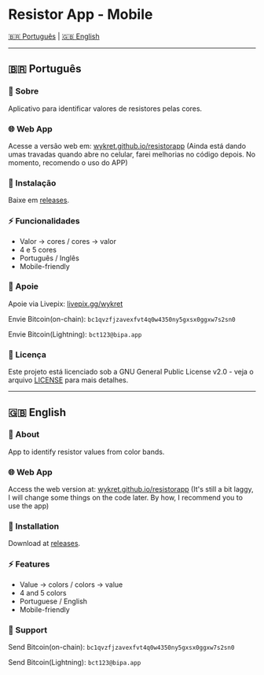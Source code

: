 # Resistor App - Mobile

[🇧🇷 Português](#-português) | [🇬🇧 English](#-english)

---

## 🇧🇷 Português

### 📌 Sobre
Aplicativo para identificar valores de resistores pelas cores.

### 🌐 Web App
Acesse a versão web em: [wykret.github.io/resistorapp](https://wykret.github.io/resistorapp/) (Ainda está dando umas travadas quando abre no celular, farei melhorias no código depois. No momento, recomendo o uso do APP)

### 📲 Instalação
Baixe em [releases](https://github.com/wykret/resistorapp/releases).

### ⚡ Funcionalidades
- Valor → cores / cores → valor
- 4 e 5 cores
- Português / Inglês
- Mobile-friendly

### 💜 Apoie

Apoie via Livepix: [livepix.gg/wykret](https://livepix.gg/wykret)

Envie Bitcoin(on-chain): `bc1qvzfjzavexfvt4q0w4350ny5gxsx0ggxw7s2sn0`

Envie Bitcoin(Lightning): `bct123@bipa.app`

### 📄 Licença
Este projeto está licenciado sob a GNU General Public License v2.0 - veja o arquivo [LICENSE](LICENSE) para mais detalhes.

---

## 🇬🇧 English

### 📌 About
App to identify resistor values from color bands.

### 🌐 Web App
Access the web version at: [wykret.github.io/resistorapp](https://wykret.github.io/resistorapp/) (It's still a bit laggy, I will change some things on the code later. By how, I recommend you to use the app)

### 📲 Installation
Download at [releases](https://github.com/wykret/resistorapp/releases).

### ⚡ Features
- Value → colors / colors → value
- 4 and 5 colors
- Portuguese / English
- Mobile-friendly

### 💜 Support
Send Bitcoin(on-chain): `bc1qvzfjzavexfvt4q0w4350ny5gxsx0ggxw7s2sn0`

Send Bitcoin(Lightning): `bct123@bipa.app`
